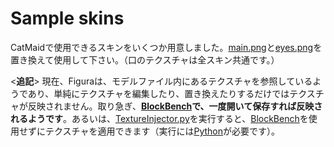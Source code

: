 # Sample skins
CatMaidで使用できるスキンをいくつか用意しました。[main.png](../textures/main.png)と[eyes.png](../textures/eyes.png)を置き換えて使用して下さい。（口のテクスチャは全スキン共通です。）

<**追記**> 現在、Figuraは、モデルファイル内にあるテクスチャを参照しているようであり、単純にテクスチャを編集したり、置き換えたりするだけではテクスチャが反映されません。取り急ぎ、**[BlockBench](https://www.blockbench.net/)で、一度開いて保存すれば反映されるようです**。あるいは、[TextureInjector.py](../TextureInjector.py)を実行すると、[BlockBench](https://www.blockbench.net/)を使用せずにテクスチャを適用できます（実行には[Python](https://www.python.org/)が必要です）。